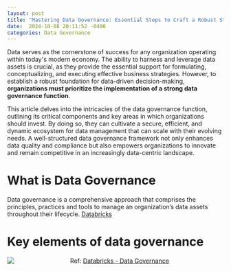 ```yaml
---
layout: post
title: "Mastering Data Governance: Essential Steps to Craft a Robust Strategy for Your Organization"
date:  2024-10-08 20:11:52 -0400
categories: Data Governance 
---
```


Data serves as the cornerstone of success for any organization operating within today's modern economy. The ability to harness and leverage data assets is crucial, as they provide the essential support for formulating, conceptualizing, and executing effective business strategies. However, to establish a robust foundation for data-driven decision-making, **organizations must prioritize the implementation of a strong data governance function**. 

This article delves into the intricacies of the data governance function, outlining its critical components and key areas in which organizations should invest. By doing so, they can cultivate a secure, efficient, and dynamic ecosystem for data management that can scale with their evolving needs. A well-structured data governance framework not only enhances data quality and compliance but also empowers organizations to innovate and remain competitive in an increasingly data-centric landscape.

# **What is Data Governance**

Data governance is a comprehensive approach that comprises the principles, practices and tools to manage an organization’s data assets throughout their lifecycle. [Databricks](https://www.databricks.com/discover/data-governance)


# **Key elements of data governance**


<p align="center">
  <img align="left"  src="/assets/images/data_governance_databricks.png">
  
</p>

<p align="center">
Ref: <a href="https://www.databricks.com/discover/data-governance"> Databricks - Data Governance</a>
  </p>



